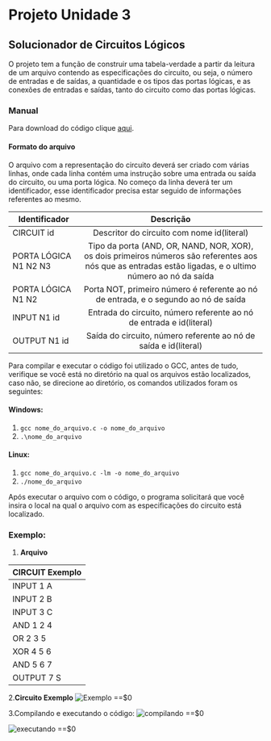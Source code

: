 ﻿# Projeto Unidade 3

## Solucionador de Circuitos Lógicos

O projeto tem a função de construir uma tabela-verdade a
partir da leitura de um arquivo contendo as especificações 
do circuito, ou seja, o número de entradas e de saídas, a
quantidade e os tipos das portas lógicas, e as conexões
de entradas e saídas, tanto do circuito como das portas
lógicas.

### Manual 

Para download do código clique [aqui](https://github.com/LuanDHenrique/DCA_Projeto/blob/master/projeto_final.c).

#### Formato do arquivo
O arquivo com a representação do circuito deverá ser criado com 
várias linhas, onde cada linha contém uma instrução sobre uma 
entrada ou saída do circuito, ou uma porta lógica.
No começo da linha deverá ter um identificador, esse 
identificador precisa estar seguido de informações referentes
ao mesmo.

|Identificador            |Descrição                                 |
|-------------------------|:----------------------------------------:|
|CIRCUIT id               |Descritor do circuito com nome id(literal)| 
|PORTA LÓGICA N1 N2 N3    |Tipo da porta (AND, OR, NAND, NOR, XOR), os dois primeiros números são referentes aos nós que as entradas estão ligadas, e o ultimo número ao nó da saída |
|PORTA LÓGICA N1 N2       |Porta NOT, primeiro número é referente ao nó de entrada, e o segundo ao nó de saída |
|INPUT N1 id              |Entrada do circuito, número referente ao nó de entrada e id(literal) |
|OUTPUT N1 id             |Saída do circuito, número referente ao nó de saída e id(literal) |


Para compilar e executar o código foi utilizado o GCC, antes
de tudo, verifique se você está no diretório na qual os arquivos
estão localizados, caso não, se direcione ao diretório, os
comandos utilizados foram os seguintes:

#### Windows:
1. `gcc nome_do_arquivo.c -o nome_do_arquivo`
2. `.\nome_do_arquivo`

#### Linux:
1. `gcc nome_do_arquivo.c -lm -o nome_do_arquivo`
2. `./nome_do_arquivo`

Após executar o arquivo com o código, o programa solicitará que
você insira o local na qual o arquivo com as especificações do
circuito está localizado.

### Exemplo:
1. **Arquivo**

|CIRCUIT Exemplo|
|---------------|
|INPUT 1 A|
|INPUT 2 B|
|INPUT 3 C|
|AND 1 2 4|
|OR 2 3 5|
|XOR 4 5 6|
|AND 5 6 7|
|OUTPUT 7 S|

2.**Circuito Exemplo**
<img src="C:/Users/Luan Henrique/Desktop/Circuito_Exemplo.jpeg" alt="Exemplo"> ==$0


3.Compilando e executando o código:
<img src="C:/Users/Luan Henrique/Desktop/compilando.png" alt="compilando"> ==$0

<img src="C:/Users/Luan Henrique/Desktop/executando.png" alt="executando"> ==$0



